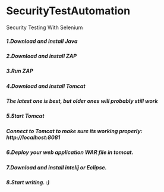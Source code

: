 # SecurityTestAutomation
Security Testing With Selenium
##### 1.Download and install Java
##### 2.Download and install ZAP
##### 3.Run ZAP
##### 4.Download and install Tomcat
##### The latest one is best, but older ones will probably still work
##### 5.Start Tomcat
##### Connect to Tomcat to make sure its working properly: http://localhost:8081
##### 6.Deploy your web application WAR file in tomcat.
##### 7.Download and install intelij or Eclipse.
##### 8.Start writing. :)
